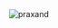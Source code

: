 <p>&nbsp;<img align="center" src="https://github-readme-stats.vercel.app/api?username=praxand&show_icons=true&theme=dark" alt="praxand" /></p>
